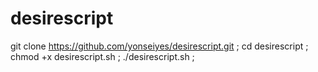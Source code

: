 # desirescript
git clone https://github.com/yonseiyes/desirescript.git ;
cd desirescript ;
chmod +x desirescript.sh ;
./desirescript.sh ;
